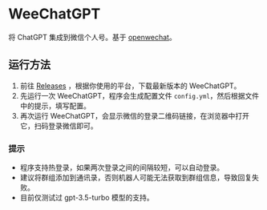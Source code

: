 # WeeChatGPT

将 ChatGPT 集成到微信个人号。基于 [openwechat](https://github.com/eatmoreapple/openwechat)。

## 运行方法

1. 前往 [Releases](https://github.com/AnotiaWang/WeeChatGPT/releases/latest) ，根据你使用的平台，下载最新版本的 WeeChatGPT。
2. 先运行一次 WeeChatGPT，程序会生成配置文件 `config.yml`，然后根据文件中的提示，填写配置。
3. 再次运行 WeeChatGPT，会显示微信的登录二维码链接，在浏览器中打开它，扫码登录微信即可。

### 提示

- 程序支持热登录，如果两次登录之间的间隔较短，可以自动登录。
- 建议将群组添加到通讯录，否则机器人可能无法获取到群组信息，导致回复失败。
- 目前仅测试过 gpt-3.5-turbo 模型的支持。
